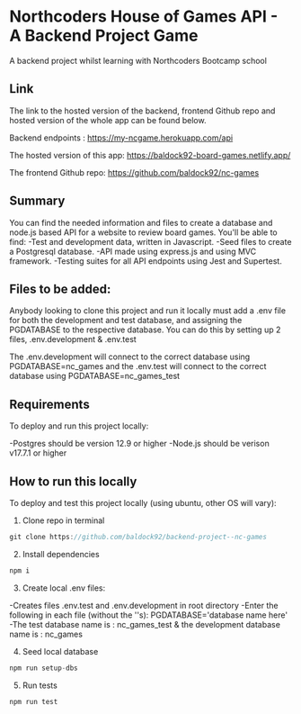 # Northcoders House of Games API -  A Backend Project Game
A backend project whilst learning with Northcoders Bootcamp school

## Link
The link to the hosted version of the backend, frontend Github repo and hosted version of the whole app can be found below. 

Backend endpoints : https://my-ncgame.herokuapp.com/api

The hosted version of this app: https://baldock92-board-games.netlify.app/

The frontend Github repo: https://github.com/baldock92/nc-games



## Summary

You can find the needed information and files to create a database and node.js based API for a website to review board games.
You'll be able to find:
-Test and development data, written in Javascript.
-Seed files to create a Postgresql database.
-API made using express.js and using MVC framework.
-Testing suites for all API endpoints using Jest and Supertest.


## Files to be added:

Anybody looking to clone this project and run it locally must add a .env file for both the development and test database, and assigning the PGDATABASE to the respective database.
You can do this by setting up 2 files, .env.development & .env.test 

The .env.development will connect to the correct database using PGDATABASE=nc_games and the .env.test will connect to the correct database using PGDATABASE=nc_games_test

## Requirements
To deploy and run this project locally:

-Postgres should be version 12.9 or higher
-Node.js should be verison v17.7.1 or higher

## How to run this locally
To deploy and test this project locally (using ubuntu, other OS will vary):
1. Clone repo in terminal
```js
git clone https://github.com/baldock92/backend-project--nc-games
```
2. Install dependencies
```js
npm i
```
3. Create local .env files:

-Creates files .env.test and .env.development in root directory
-Enter the following in each file (without the ''s):
        PGDATABASE='database name here'
-The test database name is : nc_games_test   & the development database name is :   nc_games

4. Seed local database
```js
npm run setup-dbs
```
5. Run tests
```js
npm run test